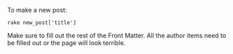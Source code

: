 To make a new post:

`rake new_post['title']`

Make sure to fill out the rest of the Front Matter.  All the author items need to be filled out or the page will look terrible.